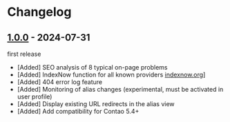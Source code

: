 # Changelog

[//]: <> (
Types of changes
    Added for new features.
    Changed for changes in existing functionality.
    Deprecated for soon-to-be removed features.
    Removed for now removed features.
    Fixed for any bug fixes.
    Security in case of vulnerabilities.
)

## [1.0.0](https://github.com/pdir/contao-seo-plugin/tree/1.0.0) - 2024-07-31

first release

- [Added] SEO analysis of 8 typical on-page problems
- [Added] IndexNow function for all known providers [indexnow.org](https://www.indexnow.org/faq)]
- [Added] 404 error log feature
- [Added] Monitoring of alias changes (experimental, must be activated in user profile)
- [Added] Display existing URL redirects in the alias view
- [Added] Add compatibility for Contao 5.4+
